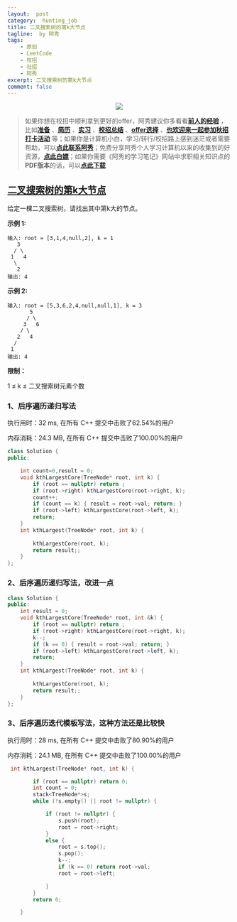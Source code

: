 ```yaml
---
layout:  post
category:  hunting_job
title: 二叉搜索树的第k大节点
tagline:  by 阿秀
tags:
    - 原创
    - LeetCode
    - 校招
    - 社招
    - 阿秀
excerpt: 二叉搜索树的第k大节点
comment: false
---
```






<div align="center">
  <a href="/notes/05-xiustar/01-xiustar_reading_guide/01-introduce.html#阿秀组建了一个校招学习圈子">
      <img src="https://axiu-image-bed.oss-cn-shanghai.aliyuncs.com/img/202206190108471.png">
  </a></div>



> 如果你想在校招中顺利拿到更好的offer，阿秀建议你多看看<font style="font-weight:bold; color:#4169E1;text-decoration:underline;">[前人的经验](/notes/05-xiustar/01-xiustar_reading_guide/01-introduce.md)</font> ，比如<font style="font-weight:bold; color:#4169E1;text-decoration:underline;">[准备](/notes/05-xiustar/02-campus_prepare/02-01-校招重要时间点科普.md)</font> 、<font style="font-weight:bold; color:#4169E1;text-decoration:underline;">[简历](/notes/05-xiustar/03-resume/01-00-简历开篇词.md)</font> 、<font style="font-weight:bold; color:#4169E1;text-decoration:underline;">[实习](/notes/05-xiustar/04-school_practice/20220320-从公司角度来看，为什么要招实习生.md)</font> 、<font style="font-weight:bold; color:#4169E1;text-decoration:underline;">[校招总结](/notes/05-xiustar/05-campus_recruitment/2020-12-16-双非渣硕的秋招之路总结（已拿抖音研发岗SP）.md)</font> 、<font style="font-weight:bold; color:#4169E1;text-decoration:underline;">[offer选择](/notes/05-xiustar/06-offer/01-offer_choose.md)</font> 、<font style="font-weight:bold; color:#4169E1;text-decoration:underline;">[也欢迎来一起参加秋招打卡活动](/notes/05-xiustar/01-xiustar_reading_guide/01-introduce.html#阿秀组建了一个校招学习圈子)</font> 等；如果你是计算机小白，学习/转行/校招路上感到迷茫或者需要帮助，可以<font style="font-weight:bold; color:#4169E1;text-decoration:underline;">[点此联系阿秀](/notes/08-other/02-question.md#_4、阿秀-如何才能联系到你)</font>；免费分享阿秀个人学习计算机以来的收集到的好资源，<font style="font-weight:bold; color:#4169E1;text-decoration:underline;">[点此白嫖](/notes/07-resources/01-free/01-introduce.md)</font>；如果你需要《阿秀的学习笔记》网站中求职相关知识点的**PDF版本**的话，可以<font style="font-weight:bold; color:#4169E1;text-decoration:underline;">[点此下载](/notes/08-other/02-question.md#_5、如何下载阿秀的学习笔记内容pdf版本)</font> 





## [二叉搜索树的第k大节点](https://leetcode-cn.com/problems/er-cha-sou-suo-shu-de-di-kda-jie-dian-lcof/)

给定一棵二叉搜索树，请找出其中第k大的节点。

 

**示例 1:**

```
输入: root = [3,1,4,null,2], k = 1
   3
  / \
 1   4
  \
   2
输出: 4
```

**示例 2:**

```
输入: root = [5,3,6,2,4,null,null,1], k = 3
       5
      / \
     3   6
    / \
   2   4
  /
 1
输出: 4
```

 

**限制：**

1 ≤ k ≤ 二叉搜索树元素个数

### 1、后序遍历递归写法

执行用时：32 ms, 在所有 C++ 提交中击败了62.54%的用户

内存消耗：24.3 MB, 在所有 C++ 提交中击败了100.00%的用户

~~~C++
class Solution {
public:

	int count=0,result = 0;
	void kthLargestCore(TreeNode* root, int k) {
		if (root == nullptr) return ;
		if (root->right) kthLargestCore(root->right, k);
		count++;
		if (count == k) { result = root->val; return; }
		if (root->left) kthLargestCore(root->left, k);
		return;
	}
	int kthLargest(TreeNode* root, int k) {
		
		kthLargestCore(root, k);		
		return result;;
	}
};
~~~



### 2、后序遍历递归写法，改进一点

~~~C++
class Solution {
public:
	int result = 0;
	void kthLargestCore(TreeNode* root, int &k) {
		if (root == nullptr) return ;
		if (root->right) kthLargestCore(root->right, k);
		k--;
		if (k == 0) { result = root->val; return; }
		if (root->left) kthLargestCore(root->left, k);
		return;
	}
	int kthLargest(TreeNode* root, int k) {
		
		kthLargestCore(root, k);		
		return result;;
	}
};
~~~









### 3、后序遍历迭代模板写法，这种方法还是比较快

执行用时：28 ms, 在所有 C++ 提交中击败了80.90%的用户

内存消耗：24.1 MB, 在所有 C++ 提交中击败了100.00%的用户

~~~C++
 int kthLargest(TreeNode* root, int k) {

        if (root == nullptr) return 0;
		int count = 0;
		stack<TreeNode*>s;
		while (!s.empty() || root != nullptr) {

			if (root != nullptr) {
				s.push(root);
				root = root->right;
			}
			else {
				root = s.top();
				s.pop();
				k--;
				if (k == 0) return root->val;
				root = root->left;

			}
		}
		return 0;

    }
~~~



